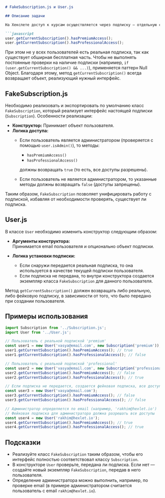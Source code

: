 ```markdown
# FakeSubscription.js и User.js

## Описание задачи

На Хекслете доступ к курсам осуществляется через подписку — отдельную сущность, которая хранит данные о сроке действия, оплате и других свойствах подписки. Для проверки доступа к платному контенту используется вызов методов, например:

```javascript
user.getCurrentSubscription().hasPremiumAccess();
user.getCurrentSubscription().hasProfessionalAccess();
```

При этом не у всех пользователей есть реальная подписка, так как существует обширная бесплатная часть. Чтобы не выполнять постоянные проверки на наличие подписки (например, `if (user.getCurrentSubscription() && ...)`), применяется паттерн Null Object. Благодаря этому, метод `getCurrentSubscription()` всегда возвращает объект, реализующий нужный интерфейс.

## FakeSubscription.js

Необходимо реализовать и экспортировать по умолчанию класс `FakeSubscription`, который реализует интерфейс настоящей подписки (`Subscription`). Особенности реализации:

- **Конструктор:** Принимает объект пользователя.
- **Логика доступа:**
    - Если пользователь является администратором (проверяется с помощью `user.isAdmin()`), то методы:
        - `hasPremiumAccess()`
        - `hasProfessionalAccess()`

      должны возвращать `true` (то есть, все доступы разрешены).

    - Если пользователь не является администратором, то указанные методы должны возвращать `false` (доступы запрещены).

Таким образом, `FakeSubscription` позволяет унифицировать работу с подпиской, избавляя от необходимости проверять, существует ли подписка.

## User.js

В классе `User` необходимо изменить конструктор следующим образом:

- **Аргументы конструктора:**  
  Принимается email пользователя и опционально объект подписки.

- **Логика установки подписки:**
    - Если снаружи передается реальная подписка, то она используется в качестве текущей подписки пользователя.
    - Если подписка не передана, то внутри конструктора создается экземпляр класса `FakeSubscription` для данного пользователя.

Метод `getCurrentSubscription()` должен возвращать либо реальную, либо фейковую подписку, в зависимости от того, что было передано при создании пользователя.

## Примеры использования

```javascript
import Subscription from '../Subscription.js';
import User from '../User.js';

// Пользователь с реальной подпиской 'premium'
const user1 = new User('vasya@email.com', new Subscription('premium'));
user1.getCurrentSubscription().hasPremiumAccess(); // true
user1.getCurrentSubscription().hasProfessionalAccess(); // false

// Пользователь с реальной подпиской 'professional'
const user2 = new User('vasya@email.com', new Subscription('professional'));
user2.getCurrentSubscription().hasPremiumAccess(); // false
user2.getCurrentSubscription().hasProfessionalAccess(); // true

// Если подписка не передается, создается фейковая подписка, все доступы запрещены
const user3 = new User('vasya@email.com');
user3.getCurrentSubscription().hasPremiumAccess(); // false
user3.getCurrentSubscription().hasProfessionalAccess(); // false

// Администратор определяется по email (например, 'rakhim@hexlet.io')
// Фейковая подписка для администратора должна разрешать все доступы
const user4 = new User('rakhim@hexlet.io');
user4.getCurrentSubscription().hasPremiumAccess(); // true
user4.getCurrentSubscription().hasProfessionalAccess(); // true
```

## Подсказки

- Реализуйте класс `FakeSubscription` таким образом, чтобы его интерфейс полностью соответствовал классу `Subscription`.
- В конструкторе `User` проверьте, передана ли подписка. Если нет — создайте новый экземпляр `FakeSubscription`, передав в него пользователя.
- Определение администратора можно выполнить, например, по проверке email (в примере администратором считается пользователь с email `rakhim@hexlet.io`).

